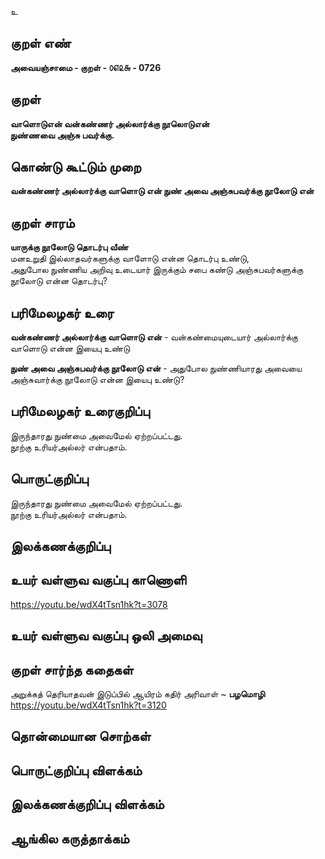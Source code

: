 உ

## குறள் எண் 

**அவையஞ்சாமை - குறள் - ௦௭௨௬ - 0726**  

## குறள் 

**வாளொடுஎன் வன்கண்ணர் அல்லார்க்கு நூலொடுஎன்  
நுண்ணவை அஞ்சு பவர்க்கு.**  

## கொண்டு கூட்டும் முறை

**வன்கண்ணர் அல்லார்க்கு வாளொடு என் நுண் அவை அஞ்சுபவர்க்கு நூலோடு என்**

## குறள் சாரம் 

**யாருக்கு நூலோடு தொடர்பு வீண்**  
மனஉறுதி இல்லாதவர்களுக்கு வாளோடு என்ன தொடர்பு உண்டு,  
அதுபோல நுண்ணிய அறிவு உடையார் இருக்கும் சபை கண்டு அஞ்சுபவர்களுக்கு நூலோடு என்ன தொடர்பு?  

## பரிமேலழகர் உரை

**வன்கண்ணர் அல்லார்க்கு வாளொடு என்** - வன்கண்மையுடையார் அல்லார்க்கு வாளொடு என்ன இயைபு உண்டு  

**நுண் அவை அஞ்சுபவர்க்கு நூலோடு என்** - அதுபோல நுண்ணியாரது அவையை அஞ்சுவார்க்கு நூலோடு என்ன இயைபு உண்டு?  

## பரிமேலழகர் உரைகுறிப்பு   

இருந்தாரது நுண்மை அவைமேல் ஏற்றப்பட்டது.  
நூற்கு உரியர்அல்லர் என்பதாம்.   

## பொருட்குறிப்பு 

இருந்தாரது நுண்மை அவைமேல் ஏற்றப்பட்டது.  
நூற்கு உரியர்அல்லர் என்பதாம்.   

## இலக்கணக்குறிப்பு  


## உயர் வள்ளுவ வகுப்பு காணொளி

https://youtu.be/wdX4tTsn1hk?t=3078 

## உயர் வள்ளுவ வகுப்பு ஒலி அமைவு 

 
## குறள் சார்ந்த கதைகள் 

அறுக்கத் தெரியாதவன் இடுப்பில் ஆயிரம் கதிர் அரிவாள் ~ **பழமொழி**  
https://youtu.be/wdX4tTsn1hk?t=3120 

## தொன்மையான சொற்கள்


## பொருட்குறிப்பு விளக்கம்


## இலக்கணக்குறிப்பு விளக்கம்


## ஆங்கில கருத்தாக்கம் 


